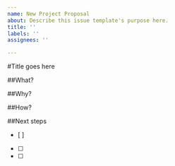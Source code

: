 ```yaml
---
name: New Project Proposal
about: Describe this issue template's purpose here.
title: ''
labels: ''
assignees: ''

---
```


#Title goes here

##What?

##Why?

##How?

##Next steps
- [ ]
- [ ]
- [ ]
